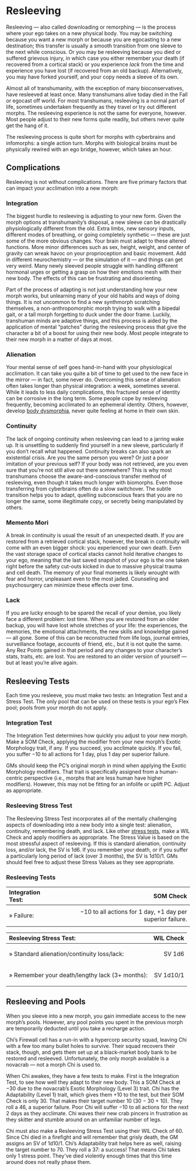 # Resleeving

Resleeving — also called downloading or remorphing — is the process where your ego takes on a new physical body. You may be switching because you want a new morph or because you are egocasting to a new destination; this transfer is usually a smooth transition from one sleeve to the next while conscious. Or you may be resleeving because you died or suffered grievous injury, in which case you either remember your death (if recovered from a cortical stack) or you experience _lack_ from the time and experience you have lost (if recovered from an old backup). Alternatively, you may have forked yourself, and your copy needs a sleeve of its own.

Almost all of transhumanity, with the exception of many bioconservatives, have resleeved at least once. Many transhumans alive today died in the Fall or egocast off world. For most transhumans, resleeving is a normal part of life, sometimes undertaken frequently as they travel or try out different morphs. The resleeving experience is not the same for everyone, however. Most people adjust to their new forms quite readily, but others never quite get the hang of it.

The resleeving process is quite short for morphs with cyberbrains and infomorphs: a single action turn. Morphs with biological brains must be physically rewired with an ego bridge, however, which takes an hour.

## Complications

Resleeving is not without complications. There are five primary factors that can impact your acclimation into a new morph:

### Integration

The biggest hurdle to resleeving is adjusting to your new form. Given the morph options at transhumanity’s disposal, a new sleeve can be drastically physiologically different from the old. Extra limbs, new sensory inputs, different modes of breathing, or going completely synthetic — these are just some of the more obvious changes. Your brain must adapt to these altered functions. More minor differences such as sex, height, weight, and center of gravity can wreak havoc on your proprioception and basic movement. Add in different neurochemistry — or the simulation of it — and things can get very weird. Many newly sleeved people struggle with handling different hormonal urges or getting a grasp on how their emotions mesh with their new body. The effects of this can be frustrating and disorienting.

Part of the process of adapting is not just understanding how your new morph works, but unlearning many of your old habits and ways of doing things. It is not uncommon to find a new synthmorph scratching themselves, a non-anthropomorphic morph trying to walk with a bipedal gait, or a tall morph forgetting to duck under the door frame. Luckily, transhuman minds are adaptive things, and this process is aided by the application of mental “patches” during the resleeving process that give the character a bit of a boost for using their new body. Most people integrate to their new morph in a matter of days at most.

### Alienation

Your mental sense of self goes hand-in-hand with your physiological acclimation. It can take you quite a bit of time to get used to the new face in the mirror — in fact, some never do. Overcoming this sense of alienation often takes longer than physical integration: a week, sometimes several. While it leads to less daily complications, this fractured sense of identity can be corrosive in the long term. Some people cope by resleeving frequently, becoming acclimated to an ephemeral identity. Others, however, develop [body dysmorphia](../12/20-disorders.md#body-dysmorphia), never quite feeling at home in their own skin.

### Continuity

The lack of ongoing continuity when resleeving can lead to a jarring wake up. It is unsettling to suddenly find yourself in a new sleeve, particularly if you don’t recall what happened. Continuity breaks can also spark an existential crisis. Are you the same person you were? Or just a poor imitation of your previous self? If your body was not retrieved, are you even sure that you’re not still alive out there somewhere? This is why most transhumans choose the aware-and-conscious transfer method of resleeving, even though it takes much longer with biomorphs. Even those transferring from cyberbrains often do a slow switchover. The subtle transition helps you to adapt, quelling subconscious fears that you are no longer the same, some illegitimate copy, or secretly being manipulated by others.

### Memento Mori

A break in continuity is usual the result of an unexpected death. If you are restored from a retrieved cortical stack, however, the break in continuity will come with an even bigger shock: you experienced your own death. Even the vast storage space of cortical stacks cannot hold iterative changes to your ego, meaning that the last saved snapshot of your ego is the one taken right before the safety cut-outs kicked in due to massive physical trauma and cell death. The memory of your final moments is likely wrought with fear and horror, unpleasant even to the most jaded. Counseling and psychosurgery can minimize these effects over time.

### Lack

If you are lucky enough to be spared the recall of your demise, you likely face a different problem: lost time. When you are restored from an older backup, you will have lost whole stretches of your life: the experiences, the memories, the emotional attachments, the new skills and knowledge gained — all gone. Some of this can be reconstructed from life logs, journal entries, surveillance footage, accounts of friend, etc., but it is not quite the same. Any Rez Points gained in that period and any changes to your character’s stats, traits, etc. are lost. You are restored to an older version of yourself — but at least you’re alive again.

## Resleeving Tests

Each time you resleeve, you must make two tests: an Integration Test and a Stress Test. The only pool that can be used on these tests is your ego’s Flex pool; pools from your morph do not apply.

### Integration Test

The Integration Test determines how quickly you adjust to your new morph. Make a SOM Check, applying the modifier from your new morph’s Exotic Morphology trait, if any. If you succeed, you acclimate quickly. If you fail, you suffer −10 to all actions for 1 day, plus 1 day per superior failure.

GMs should keep the PC’s original morph in mind when applying the Exotic Morphology modifiers. That trait is specifically assigned from a human-centric perspective (i.e., morphs that are less human have higher modifiers). However, this may not be fitting for an infolife or uplift PC. Adjust as appropriate.

### Resleeving Stress Test

The Resleeving Stress Test incorporates all of the mentally challenging aspects of downloading into a new body into a single test: alienation, continuity, remembering death, and lack. Like other [stress tests](../12/23-stressful-situations.md), make a WIL Check and apply modifiers as appropriate. The Stress Value is based on the most stressful aspect of resleeving. If this is standard alienation, continuity loss, and/or lack, the SV is 1d6. If you remember your death, or if you suffer a particularly long period of lack (over 3 months), the SV is 1d10/1. GMs should feel free to adjust these Stress Values as they see appropriate.

<!-- CLEANED blockquote class="table" -->

### Resleeving Tests

| **Integration Test:**            |                                                  SOM Check |
| :------------------------------- | ---------------------------------------------------------: |
| <p class="indent">» Failure:</p> | −10 to all actions for 1 day, +1 day per superior failure. |

| **Resleeving Stress Test:**                                           | WIL Check |
| :-------------------------------------------------------------------- | --------: |
| <p class="indent">» Standard alienation/continuity loss/lack:</p>     |    SV 1d6 |
| <p class="indent">» Remember your death/lengthy lack (3+ months):</p> | SV 1d10/1 |

<!-- CLEANED /blockquote -->

## Resleeving and Pools

When you sleeve into a new morph, you gain immediate access to the new morph’s pools. However, any pool points you spent in the previous morph are temporarily deducted until you take a recharge action.

<!-- CLEANED blockquote -->

Chi’s Firewall cell has a run-in with a hypercorp security squad, leaving Chi with a few too many bullet holes to survive. Their squad recovers their stack, though, and gets them set up at a black-market body bank to be restored and resleeved. Unfortunately, the only morph available is a novacrab — not a morph Chi is used to.

When Chi awakes, they have a few tests to make. First is the Integration Test, to see how well they adapt to their new body. This a SOM Check at −30 due to the novacrab’s Exotic Morphology (Level 3) trait. Chi has the Adaptability (Level 1) trait, which gives them +10 to the test, but their SOM Check is only 30. That makes their target number 10 (30 − 30 + 10). They roll a 46, a superior failure. Poor Chi will suffer −10 to all actions for the next 2 days as they acclimate. Chi waves their new crab pincers in frustration as they skitter and stumble around on an unfamiliar number of legs.

Chi must also make a Resleeving Stress Test using their WIL Check of 60. Since Chi died in a firefight and will remember that grisly death, the GM assigns an SV of 1d10/1. Chi’s Adaptability trait helps here as well, raising the target number to 70. They roll a 37: a success! That means Chi takes only 1 stress point. They've died violently enough times that this time around does not really phase them.

<!-- CLEANED /blockquote -->

